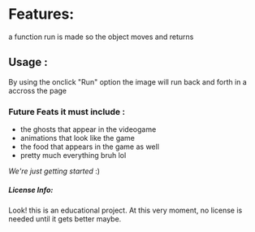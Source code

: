 
 <h1> Features: </h1>
 <p> a function run is made so the object moves and returns </p>
 
 <h2> Usage : </h2>
 <p> By using the onclick "Run" option the image will run back and forth in a accross the page </p>
 
<h3>Future Feats it must include :</h3>
 <ul>
  <li> the ghosts that appear in the videogame </li>
  <li> animations that look like the game </li>
  <li> the food that appears in the game as well </li>
  <li> pretty much everything bruh lol</li>
  </ul>
  
  <p> <em>We're just getting started</em> :) </p>
  
  <h5> License Info: </h5> 
  <p> Look! this is an educational project. At this very moment, no license is needed until it gets better maybe. </p>
